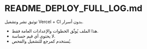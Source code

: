 # README_DEPLOY_FULL_LOG.md

توثيق نشر وتشغيل Vercel + CI بدون أسرار.

- هذا الملف يُوثّق الخطوات والإعدادات العامة فقط.
- لا يحتوي أي قيم حساسة.
- يُستخدم كمرجع للتشغيل والفحص.
